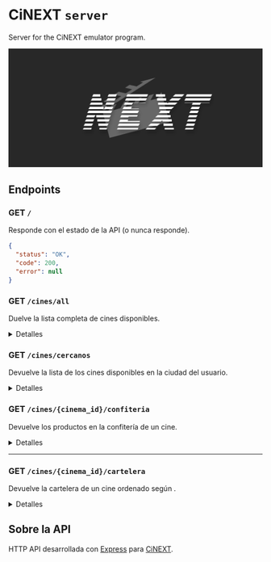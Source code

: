 # CiNEXT `server`

Server for the CiNEXT emulator program.

<img src="https://raw.githubusercontent.com/GNUfamilia-fisi/CiNEXT/main/media/CiNEXT%20logo.png"/>

## Endpoints

### GET `/`

Responde con el estado de la API (o nunca responde).

```json
{
  "status": "OK",
  "code": 200,
  "error": null
}
```

### GET `/cines/all`

Duelve la lista completa de cines disponibles.

<details>
  <summary>Detalles</summary>

Respuesta exitosa:

```jsonc
{
  "cinemas": [
    {
      "cinema_id": "2705",
      "name": "CiNEXT Gamarra",
      "city": "Lima"
    },
    {
      "cinema_id": "2702",
      "name": "CiNEXT Huancayo",
      "city": "Huancayo"
    },
    // ...
  ],
  "code": 200,
  "error": null
}
```

</details>

### GET `/cines/cercanos`

Devuelve la lista de los cines disponibles en la ciudad del usuario.

<details>
  <summary>Detalles</summary>

Si existe, lista de `cinemas` estará ordenada por cercanía al usuario.
El primer cine siempre será el más cercano.

Para determinar la ciudad y las coordenadas aproximadas del usuario, se hace
uso de la librería [geoip-lite](https://www.npmjs.com/package/geoip-lite).

Respuesta exitosa:

```jsonc
{
  "city": "Lima",
  "cinemas": [
    {
      "cinema_id": "2705",
      "name": "CiNEXT Gamarra",
      "city": "Lima"
    },
    // ...
  ],
  "nearest_id": "2705",
  "code": 200,
  "error": null
}
```

Cuando no hay cines disponibles en la ciudad del usuario, devuelve:

```json
{
  "city": "<nombre_de_la_ciudad_muy_muy_lejana>",
  "cinemas": [],
  "nearest_id": null,
  "code": 404,
  "error": "No hay cines disponibles en tu ciudad"
}
```

Cuando no se puede determinar la ubicación del usuario, devuelve:

```json
{
  "city": null,
  "cinemas": [],
  "nearest_id": null,
  "code": 500,
  "error": "No se pudo determinar la ubicación"
}
```

En caso de errores internos, devuelve:

```json
{
  "city": null,
  "cinemas": [],
  "nearest_id": null,
  "code": 503,
  "error": "Error al cargar los cines"
}
```

En cualquiera de estos casos, se recomienda usar el endpoint `/cines` para
obtener la lista completa de cines disponibles.

</details>

### GET `/cines/{cinema_id}/confiteria`

Devuelve los productos en la confitería de un cine.

<details>
    <summary>Detalles</summary>

Respuesta exitosa:

```json
{
  "confiteria": [
    {
      "item_id": "528",
      "name": "*COMBO TRIO CMK SAL",
      "description": "3 Canchitas medianas saladas + 3 Gaseosas medianas",
      "priceInCents": 7100
    },
    {
      "item_id": "529",
      "name": "*COMBO DUO CMK SAL",
      "description": "2 Canchitas grandes saladas + 2 Gaseosas grandes",
      "priceInCents": 5600
    },
  ],
  "code": 200,
  "error": null
}
```

Si el `cinema_id` proporcionado no pertenece a ningún cine, devuelve:

```json
{
  "confiteria": [],
  "code": 404,
  "error": "Cine no encontrado"
}
```

</details>

---

### GET `/cines/{cinema_id}/cartelera`

Devuelve la cartelera de un cine ordenado según .

<details>
    <summary>Detalles</summary>

Los días (`days`) contienen una serie de objetos con fechas "`date`".
Estas fechas comienzan desde el día actual y avanzan de uno en uno (véase el
ejemplo).

Cada día (`day`) contiene la lista de películas (`movies`) que van a ser
proyectadas en el cinema elegido.

La cartelera solo contiene información básica de las películas. Para obtener
información de los horarios y salas para esa película, refiérase
[al siguiente endpoint](#get-cinescinema_idcarteleracorporate_film_id).

Respuesta exitosa:

```jsonc
{
  "days": [
    {
      "date": "2023-02-06",
      "movies": [
        {
          "corporate_film_id": "89038",
          "title": "AVATAR 2 EL CAMINO DEL AGUA",
          "synopsis": "Jake Sully vive con su nueva familia formada en el
          planeta Pandora. Una vez que una amenaza familiar regresa para acabar
          con lo que se había iniciado anteriormente, Jake debe trabajar con
          Neytiri y el ejército de la raza Na'vi para proteger su planeta.",
          "rating": "APT (PG)",
          "trailer_url": "https://www.youtube.com/watch?v=96d3jsVWnOE"
        },
        {
          /*...*/
        },
        // ...
      ]
    },
    {
      "date": "2023-02-07",
      "movies": [/*...*/]
    },
    {
      "date": "2023-02-08",
      "movies": [/*...*/]
    },
    }
    // ...
  ],
  "code": 200,
  "error": null
}
```

Si el `cinema_id` proporcionado no pertenece a ningún cine, devuelve:

```json
{
  "days": [],
  "code": 404,
  "error": "No se pudo encontrar la cartelera"
}
```

### GET `/cines/{cinema_id}/cartelera/{corporate_film_id}`

Obtiene la información de una película en particular y sus horarios
programados en un cine determinado.

`Próximamente.`

</details>

## Sobre la API

HTTP API desarrollada con [Express](https://expressjs.com/) para
[CiNEXT](https://github.com/GNUfamilia-fisi/CiNEXT).
